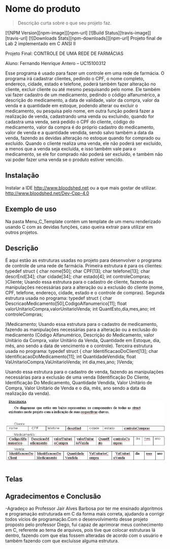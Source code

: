 # Nome do produto
> Descrição curta sobre o que seu projeto faz.

[![NPM Version][npm-image]][npm-url]
[![Build Status][travis-image]][travis-url]
[![Downloads Stats][npm-downloads]][npm-url]
Projeto final de Lab 2 implementado em C ANSI II

Projeto Final: CONTROLE DE UMA REDE DE FARMÁCIAS

Aluno: Fernando Henrique Antero   – UC15100312


Esse programa é usado para fazer um controle em uma rede de farmácia. O programa irá cadastrar clientes, pedindo o CPF, o nome completo, endereço, cidade, estado e telefone, poderá também fazer alteração no cliente, excluir cliente ou até mesmo pesquisando pelo nome. Ele também vai fazer cadastro de um medicamento, pedindo o código alfanumérico, a descrição do medicamento, a data de validade, valor da compra, valor da venda e a quantidade em estoque, podendo alterar ou excluir o medicamento, ou pesquisa pelo nome, em outra função poderá fazer a realização de venda, cadastrando uma venda ou excluindo, quando for cadastra uma venda, será pedido o CPF do cliente, código do medicamento, valor da compra é do próprio cadastro do medicamento, valor de venda e a quantidade vendida, sendo salvo também a data da venda, fazendo as devidas alteração no estoque quando for comprado ou excluído. Quando o cliente realiza uma venda, ele não poderá ser excluído, a menos que a venda seja excluída, e isso também vale para o medicamento, se ele for comprado não poderá ser excluído, e também não vai poder fazer uma venda se o produto estiver vencido.


## Instalação
Instalar a IDE http://www.bloodshed.net ou a que mais gostar de utilizar.
http://www.bloodshed.net/Dev-Cpp-4.0



## Exemplo de uso
Na pasta Menu_C_Template contém um template de um menu renderizado usando C com as devidas funções, caso queira extrair para utilizar em outros projetos.

## Descrição

É aqui estão as estruturas usadas no projeto para desenvolver o programa de controle de uma rede de farmácia.
Primeira estrutura é para os clientes:
typedef struct
{
  	char nome[50];
  	char CPF[13];
  	char telefone[13];
  	char descrEnd[34];
  	char cidade[34];
  	char estado[4];
  	int controleCompras;
}Cliente;
	Usando essa estrutura para o cadastro de cliente, fazendo as manipulações necessárias para a alteração ou a exclusão do cliente (nome, CPF, telefone, endereço, cidade, estado e o controle de compras).
Segunda estrutura usada no programa:
typedef struct
{
  char DescricaoMedicamento[50],CodigoAlfanumerico[11];
  float valorUnitarioCompra,valorUnitarioVenda;
  int QuantEsto,dia,mes,ano;
  int controleCompras;
  
}Medicamento;
Usando essa estrutura para o cadastro de medicamento, fazendo as manipulações necessárias para a alteração ou a exclusão do medicamento (Código Alfanumérico, Descrição do Medicamento, valor Unitário da Compra, valor Unitário da Venda, Quantidade em Estoque, dia, mês, ano sendo a data de vencimento e o controle).
Terceira estrutura usada no programa:
typedef struct
{
  	char IdentificacaoDoClient[13];
  	char IdentificacaoDoMedicamento[11];
  	int QuantidadeVendida;
  	float VaUnitarioCompra,VaUnitarioVenda;
  	int dia,mes,ano;
}Venda;

Usando essa estrutura para o cadastro de venda, fazendo as manipulações necessárias para a exclusão de uma venda (Identificação Do Cliente, Identificação Do Medicamento, Quantidade Vendida, Valor Unitário de Compra, Valor Unitário de Venda e o dia, mês, ano sendo a data da realização da venda).

![](./diagrama.png)

## Telas



## Agradecimentos e Conclusão

-Agradeço ao Professor Jair Alves Barbosa por ter me ensinado algoritmos e programação estruturada em C da forma mais correta, ajudando a corrigir todos vícios de programação.Com o desenvolvimento desse projeto proposto pelo professor Diego, fui capaz de aprimorar meus conhecimento em C, referente ao tema de arquivos, pois tive que colocar estruturas lá dentro, fazendo com que elas fossem alteradas de acordo com o usuário e também fazendo com que excluísse alguma estrutura.

